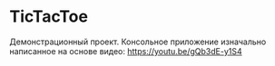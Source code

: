 # TicTacToe

Демонстрационный проект.
Консольное приложение изначально написанное на основе видео: https://youtu.be/gQb3dE-y1S4
